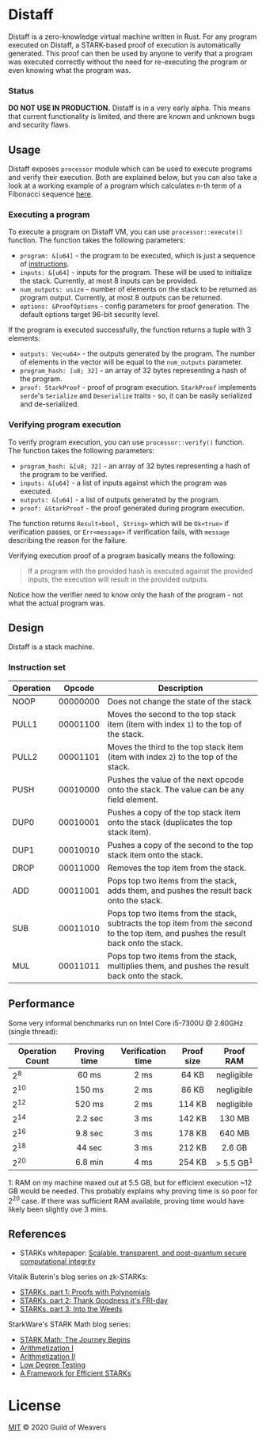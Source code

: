 # Distaff
Distaff is a zero-knowledge virtual machine written in Rust. For any program executed on Distaff, a STARK-based proof of execution is automatically generated. This proof can then be used by anyone to verify that a program was executed correctly without the need for re-executing the program or even knowing what the program was.

### Status
**DO NOT USE IN PRODUCTION.** Distaff is in a very early alpha. This means that current functionality is limited, and there are known and unknown bugs and security flaws.

## Usage
Distaff exposes `processor` module which can be used to execute programs and verify their execution. Both are explained below, but you can also take a look at a working example of a program which calculates n-th term of a Fibonacci sequence [here](https://github.com/GuildOfWeavers/distaff/blob/master/src/main.rs).

### Executing a program 
To execute a program on Distaff VM, you can use `processor::execute()` function. The function takes the following parameters:

* `program: &[u64]` - the program to be executed, which is just a sequence of [instructions](#Instruction-set).
* `inputs: &[u64]` - inputs for the program. These will be used to initialize the stack. Currently, at most 8 inputs can be provided.
* `num_outputs: usize` - number of elements on the stack to be returned as program output. Currently, at most 8 outputs can be returned.
* `options: &ProofOptions` - config parameters for proof generation. The default options target 96-bit security level.

If the program is executed successfully, the function returns a tuple with 3 elements:

* `outputs: Vec<u64>` - the outputs generated by the program. The number of elements in the vector will be equal to the `num_outputs` parameter.
* `program_hash: [u8; 32]` - an array of 32 bytes representing a hash of the program.
* `proof: StarkProof` - proof of program execution. `StarkProof` implements `serde`'s `Serialize` and `Deserialize` traits - so, it can be easily serialized and de-serialized.

### Verifying program execution
To verify program execution, you can use `processor::verify()` function. The function takes the following parameters:

* `program_hash: &[u8; 32]` - an array of 32 bytes representing a hash of the program to be verified.
* `inputs: &[u64]` - a list of inputs against which the program was executed.
* `outputs: &[u64]` - a list of outputs generated by the program.
* `proof: &StarkProof` - the proof generated during program execution.

The function returns `Result<bool, String>` which will be `Ok<true>` if verification passes, or `Err<message>` if verification fails, with `message` describing the reason for the failure.

Verifying execution proof of a program basically means the following:

> If a program with the provided hash is executed against the provided inputs, the execution will result in the provided outputs.

Notice how the verifier need to know only the hash of the program - not what the actual program was.

## Design

Distaff is a stack machine. 

### Instruction set

| Operation | Opcode   | Description                            |
| --------- | :------: | -------------------------------------- |
| NOOP      | 00000000 | Does not change the state of the stack |
| PULL1     | 00001100 | Moves the second to the top stack item (item with index `1`) to the top of the stack. |
| PULL2     | 00001101 | Moves the third to the top stack item (item with index `2`) to the top of the stack. |
| PUSH      | 00010000 | Pushes the value of the next opcode onto the stack. The value can be any field element. |
| DUP0      | 00010001 | Pushes a copy of the top stack item onto the stack (duplicates the top stack item). |
| DUP1      | 00010010 | Pushes a copy of the second to the top stack item onto the stack. |
| DROP      | 00011000 | Removes the top item from the stack. |
| ADD       | 00011001 | Pops top two items from the stack, adds them, and pushes the result back onto the stack. |
| SUB       | 00011010 | Pops top two items from the stack, subtracts the top item from the second to the top item, and pushes the result back onto the stack. |
| MUL       | 00011011 | Pops top two items from the stack, multiplies them, and pushes the result back onto the stack. |

## Performance

Some very informal benchmarks run on Intel Core i5-7300U @ 2.60GHz (single thread):

| Operation Count | Proving time | Verification time | Proof size | Proof RAM  |
| --------------- | :----------: | :---------------: | :--------: | :--------: |
| 2<sup>8</sup>   | 60 ms        | 2 ms              | 64 KB      | negligible |
| 2<sup>10</sup>  | 150 ms       | 2 ms              | 86 KB      | negligible |
| 2<sup>12</sup>  | 520 ms       | 2 ms              | 114 KB     | negligible |
| 2<sup>14</sup>  | 2.2 sec      | 3 ms              | 142 KB     | 130 MB     |
| 2<sup>16</sup>  | 9.8 sec      | 3 ms              | 178 KB     | 640 MB     |
| 2<sup>18</sup>  | 44 sec       | 3 ms              | 212 KB     | 2.6 GB     |
| 2<sup>20</sup>  | 6.8 min      | 4 ms              | 254 KB     | > 5.5 GB<sup>1</sup> |

1: RAM on my machine maxed out at 5.5 GB, but for efficient execution ~12 GB would be needed. This probably explains why proving time is so poor for 2<sup>20</sup> case. If there was sufficient RAM available, proving time would have likely been slightly ove 3 mins.

## References

* STARKs whitepaper: [Scalable, transparent, and post-quantum secure computational integrity](https://eprint.iacr.org/2018/046.pdf)

Vitalik Buterin's blog series on zk-STARKs:
* [STARKs, part 1: Proofs with Polynomials](https://vitalik.ca/general/2017/11/09/starks_part_1.html)
* [STARKs, part 2: Thank Goodness it's FRI-day](https://vitalik.ca/general/2017/11/22/starks_part_2.html)
* [STARKs, part 3: Into the Weeds](https://vitalik.ca/general/2018/07/21/starks_part_3.html)

StarkWare's STARK Math blog series:
* [STARK Math: The Journey Begins](https://medium.com/starkware/stark-math-the-journey-begins-51bd2b063c71)
* [Arithmetization I](https://medium.com/starkware/arithmetization-i-15c046390862)
* [Arithmetization II](https://medium.com/starkware/arithmetization-ii-403c3b3f4355)
* [Low Degree Testing](https://medium.com/starkware/low-degree-testing-f7614f5172db)
* [A Framework for Efficient STARKs](https://medium.com/starkware/a-framework-for-efficient-starks-19608ba06fbe)

# License
[MIT](/LICENSE) © 2020 Guild of Weavers